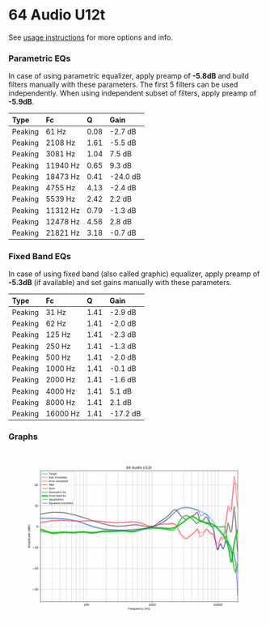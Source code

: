 # 64 Audio U12t
See [usage instructions](https://github.com/jaakkopasanen/AutoEq#usage) for more options and info.

### Parametric EQs
In case of using parametric equalizer, apply preamp of **-5.8dB** and build filters manually
with these parameters. The first 5 filters can be used independently.
When using independent subset of filters, apply preamp of **-5.9dB**.

| Type    | Fc       |    Q | Gain     |
|:--------|:---------|:-----|:---------|
| Peaking | 61 Hz    | 0.08 | -2.7 dB  |
| Peaking | 2108 Hz  | 1.61 | -5.5 dB  |
| Peaking | 3081 Hz  | 1.04 | 7.5 dB   |
| Peaking | 11940 Hz | 0.65 | 9.3 dB   |
| Peaking | 18473 Hz | 0.41 | -24.0 dB |
| Peaking | 4755 Hz  | 4.13 | -2.4 dB  |
| Peaking | 5539 Hz  | 2.42 | 2.2 dB   |
| Peaking | 11312 Hz | 0.79 | -1.3 dB  |
| Peaking | 12478 Hz | 4.56 | 2.8 dB   |
| Peaking | 21821 Hz | 3.18 | -0.7 dB  |

### Fixed Band EQs
In case of using fixed band (also called graphic) equalizer, apply preamp of **-5.3dB**
(if available) and set gains manually with these parameters.

| Type    | Fc       |    Q | Gain     |
|:--------|:---------|:-----|:---------|
| Peaking | 31 Hz    | 1.41 | -2.9 dB  |
| Peaking | 62 Hz    | 1.41 | -2.0 dB  |
| Peaking | 125 Hz   | 1.41 | -2.3 dB  |
| Peaking | 250 Hz   | 1.41 | -1.3 dB  |
| Peaking | 500 Hz   | 1.41 | -2.0 dB  |
| Peaking | 1000 Hz  | 1.41 | -0.1 dB  |
| Peaking | 2000 Hz  | 1.41 | -1.6 dB  |
| Peaking | 4000 Hz  | 1.41 | 5.1 dB   |
| Peaking | 8000 Hz  | 1.41 | 2.1 dB   |
| Peaking | 16000 Hz | 1.41 | -17.2 dB |

### Graphs
![](./64%20Audio%20U12t.png)